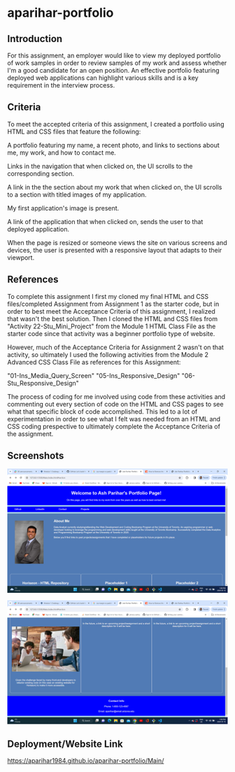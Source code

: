 # aparihar-portfolio

## Introduction

For this assignment, an employer would like to view my deployed portfolio of work samples in order to review samples of my work and assess whether I'm a good candidate for an open position.  An effective portfolio featuring deployed web applications can highlight various skills and is a key requirement in the interview process.

## Criteria
To meet the accepted criteria of this assignment, I created a portfolio using HTML and CSS files that feature the following:

A portfolio featuring my name, a recent photo, and links to sections about me, my work, and how to contact me.

Links in the navigation that when clicked on, the UI scrolls to the corresponding section.

A link in the the section about my work that when clicked on, the UI scrolls to a section with titled images of my application.

My first application's image is present.

A link of the application that when clicked on, sends the user to that deployed application.

When the page is resized or someone views the site on various screens and devices, the user is presented with a responsive layout that adapts to their viewport.

## References
To complete this assignment I first my cloned my final HTML and CSS files/completed Assignment from Assignment 1 as the starter code, but in order to best meet the Acceptance Criteria of this assignment, I realized that wasn't the best solution.  Then I cloned the HTML and CSS files from "Activity 22-Stu_Mini_Project" from the Module 1 HTML Class File as the starter code since that activity was a beginner portfolio type of website.

However, much of the Acceptance Criteria for Assignment 2 wasn't on that activity, so ultimately I used the following activities from the Module 2 Advanced CSS Class File as references for this Assignment:

"01-Ins_Media_Query_Screen"
"05-Ins_Responsive_Design"
"06-Stu_Responsive_Design"

The process of coding for me involved using code from these activities and commenting out every section of code on the HTML and CSS pages to see what that specific block of code accomplished.  This led to a lot of experimentation in order to see what I felt was needed from an HTML and CSS coding prespective to ultimately complete the Acceptance Criteria of the assignment.

## Screenshots

![Alt text](<Screenshot 2024-01-15 13.08.25.png>)

![Alt text](<Screenshot 2024-01-15 13.08.39.png>)

## Deployment/Website Link

https://aparihar1984.github.io/aparihar-portfolio/Main/


